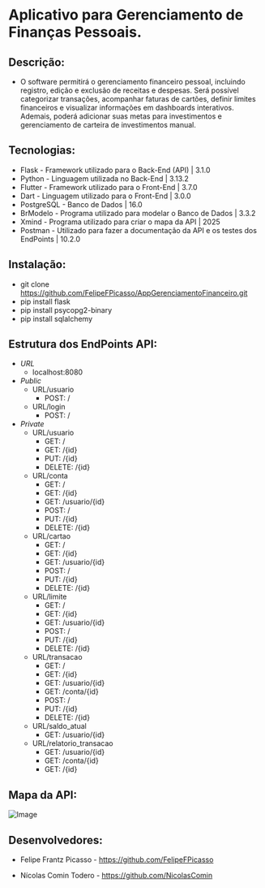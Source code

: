 # Aplicativo para Gerenciamento de Finanças Pessoais.

## Descrição: 
 - O software permitirá o gerenciamento financeiro pessoal, incluindo registro, edição e exclusão de receitas e despesas. Será possível categorizar transações, acompanhar faturas de cartões, definir limites financeiros e visualizar informações em dashboards interativos. Ademais, poderá adicionar suas metas para investimentos e gerenciamento de carteira de investimentos manual.

## Tecnologias:
- Flask - Framework utilizado para o Back-End (API) | 3.1.0
- Python - Linguagem utilizada no Back-End | 3.13.2
- Flutter - Framework utilizado para o Front-End | 3.7.0
- Dart - Linguagem utilizado para o Front-End | 3.0.0
- PostgreSQL - Banco de Dados | 16.0 
- BrModelo - Programa utilizado para modelar o Banco de Dados | 3.3.2
- Xmind - Programa utilizado para criar o mapa da API | 2025
- Postman -  Utilizado para fazer a documentação da API e os testes dos EndPoints | 10.2.0

## Instalação:

- git clone https://github.com/FelipeFPicasso/AppGerenciamentoFinanceiro.git
- pip install flask
- pip install psycopg2-binary
- pip install sqlalchemy

## Estrutura dos EndPoints API:

- *URL*
  - localhost:8080
- *Public*
    - URL/usuario
        - POST: /
    - URL/login
        - POST: /
- *Private*
    - URL/usuario
        - GET: /
        - GET: /{id}
        - PUT: /{id}
        - DELETE: /{id}
    - URL/conta
        - GET: /
        - GET: /{id}
        - GET: /usuario/{id}
        - POST: /
        - PUT: /{id}
        - DELETE: /{id}
    - URL/cartao
        - GET: /
        - GET: /{id}
        - GET: /usuario/{id}
        - POST: /
        - PUT: /{id}
        - DELETE: /{id}
    - URL/limite
        - GET: /
        - GET: /{id}
        - GET: /usuario/{id}
        - POST: /
        - PUT: /{id}
        - DELETE: /{id}
    - URL/transacao
        - GET: /
        - GET: /{id}
        - GET: /usuario/{id}
        - GET: /conta/{id}
        - POST: /
        - PUT: /{id}
        - DELETE: /{id}
    - URL/saldo_atual
        - GET: /usuario/{id}
    - URL/relatorio_transacao
        - GET: /usuario/{id}
        - GET: /conta/{id}
        - GET: /{id}


## Mapa da API:

![Image](https://github.com/user-attachments/assets/ca8ecc68-3cda-4472-a541-84d6e3b29624)   

## Desenvolvedores:

- Felipe Frantz Picasso - https://github.com/FelipeFPicasso

- Nícolas Comin Todero - https://github.com/NicolasComin
